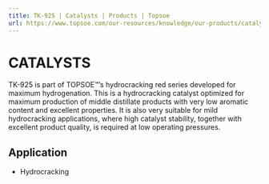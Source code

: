 ```yaml
---
title: TK-925 | Catalysts | Products | Topsoe
url: https://www.topsoe.com/our-resources/knowledge/our-products/catalysts/tk-925#main-content
---
```


# CATALYSTS

TK-925 is part of TOPSOE™’s hydrocracking red series developed for maximum hydrogenation. This is a hydrocracking catalyst optimized for maximum production of middle distillate products with very low aromatic content and excellent properties. It is also very suitable for mild hydrocracking applications, where high catalyst stability, together with excellent product quality, is required at low operating pressures.

## Application

- Hydrocracking